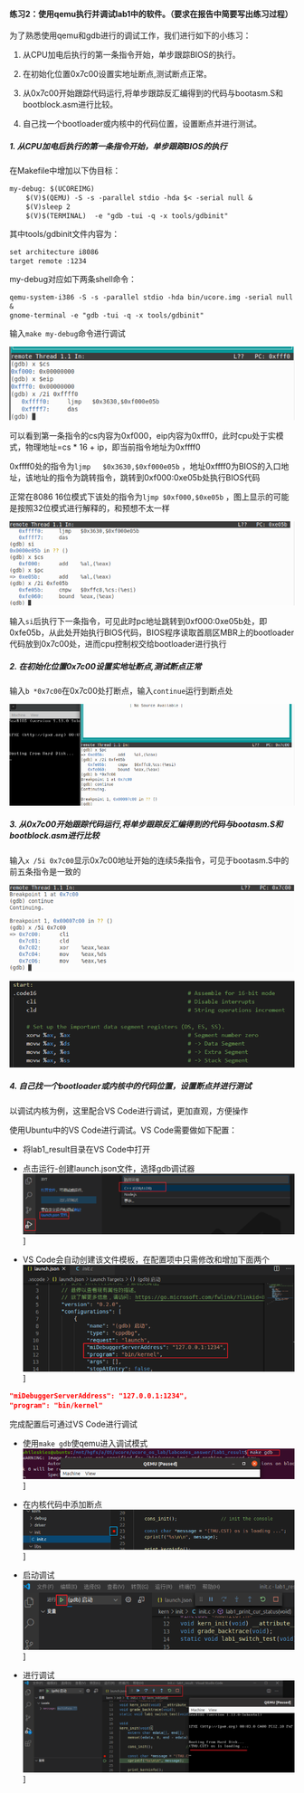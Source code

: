 #### 练习2：使用qemu执行并调试lab1中的软件。（要求在报告中简要写出练习过程）

为了熟悉使用qemu和gdb进行的调试工作，我们进行如下的小练习：

1. 从CPU加电后执行的第一条指令开始，单步跟踪BIOS的执行。

2. 在初始化位置0x7c00设置实地址断点,测试断点正常。

3. 从0x7c00开始跟踪代码运行,将单步跟踪反汇编得到的代码与bootasm.S和 bootblock.asm进行比较。

4. 自己找一个bootloader或内核中的代码位置，设置断点并进行测试。

   

##### 1. 从CPU加电后执行的第一条指令开始，单步跟踪BIOS的执行

在Makefile中增加以下伪目标：

```shell
my-debug: $(UCOREIMG)
	$(V)$(QEMU) -S -s -parallel stdio -hda $< -serial null &
	$(V)sleep 2
	$(V)$(TERMINAL)  -e "gdb -tui -q -x tools/gdbinit"
```

其中tools/gdbinit文件内容为：

```
set architecture i8086
target remote :1234
```

my-debug对应如下两条shell命令：

```shell
qemu-system-i386 -S -s -parallel stdio -hda bin/ucore.img -serial null &
gnome-terminal -e "gdb -tui -q -x tools/gdbinit"
```

输入`make my-debug`命令进行调试

![image-20200702135238365](report_ex2.assets/image-20200702135238365.png)

可以看到第一条指令的cs内容为0xf000，eip内容为0xfff0，此时cpu处于实模式，物理地址=cs * 16 + ip，即当前指令地址为0xffff0

0xffff0处的指令为`ljmp   $0x3630,$0xf000e05b` ，地址0xffff0为BIOS的入口地址，该地址的指令为跳转指令，跳转到0xf000:0xe05b处执行BIOS代码

正常在8086 16位模式下该处的指令为`ljmp $0xf000,$0xe05b` ，图上显示的可能是按照32位模式进行解释的，和预想不太一样

![image-20200702141951134](report_ex2.assets/image-20200702141951134.png)

输入`si`后执行下一条指令，可见此时pc地址跳转到0xf000:0xe05b处，即0xfe05b，从此处开始执行BIOS代码，BIOS程序读取首扇区MBR上的bootloader代码放到0x7c00处，进而cpu控制权交给bootloader进行执行



##### 2. 在初始化位置0x7c00设置实地址断点,测试断点正常

输入`b *0x7c00`在0x7c00处打断点，输入`continue`运行到断点处

![image-20200702142505195](report_ex2.assets/image-20200702142505195.png)



##### 3. 从0x7c00开始跟踪代码运行,将单步跟踪反汇编得到的代码与bootasm.S和 bootblock.asm进行比较

输入`x /5i 0x7c00`显示0x7c00地址开始的连续5条指令，可见于bootasm.S中的前五条指令是一致的

![image-20200702142732997](report_ex2.assets/image-20200702142732997.png)

![image-20200702142908450](report_ex2.assets/image-20200702142908450.png)



##### 4. 自己找一个bootloader或内核中的代码位置，设置断点并进行测试

以调试内核为例，这里配合VS Code进行调试，更加直观，方便操作

使用Ubuntu中的VS Code进行调试。VS Code需要做如下配置：

- 将lab1_result目录在VS Code中打开
- 点击运行-创建launch.json文件，选择gdb调试器
  ![img](report_ex2.assets/1159891-20200615225729286-455005839.png)]

- VS Code会自动创建该文件模板，在配置项中只需修改和增加下面两个
  ![img](report_ex2.assets/1159891-20200615230019385-643686845.png)]

```json
"miDebuggerServerAddress": "127.0.0.1:1234",
"program": "bin/kernel"
```

完成配置后可通过VS Code进行调试

- 使用`make gdb`使qemu进入调试模式
  ![img](report_ex2.assets/1159891-20200615230351956-937747373.png)]
  
- 在内核代码中添加断点
  ![img](report_ex2.assets/1159891-20200615230501858-1901835862.png)]
  
- 启动调试
  ![img](report_ex2.assets/1159891-20200615230548784-1783867404.png)]
  
- 进行调试
  ![img](report_ex2.assets/1159891-20200615230742124-1756552416.png)]